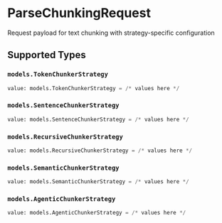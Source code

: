 # ParseChunkingRequest

Request payload for text chunking with strategy-specific configuration


## Supported Types

### `models.TokenChunkerStrategy`

```python
value: models.TokenChunkerStrategy = /* values here */
```

### `models.SentenceChunkerStrategy`

```python
value: models.SentenceChunkerStrategy = /* values here */
```

### `models.RecursiveChunkerStrategy`

```python
value: models.RecursiveChunkerStrategy = /* values here */
```

### `models.SemanticChunkerStrategy`

```python
value: models.SemanticChunkerStrategy = /* values here */
```

### `models.AgenticChunkerStrategy`

```python
value: models.AgenticChunkerStrategy = /* values here */
```

